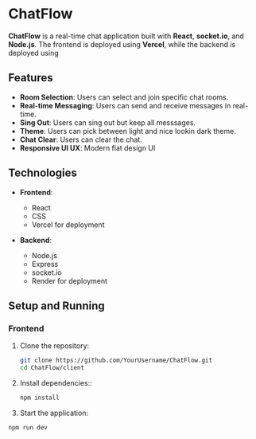 # ChatFlow

**ChatFlow** is a real-time chat application built with **React**, **socket.io**, and **Node.js**. The frontend is deployed using **Vercel**, while the backend is deployed using 

## Features

- **Room Selection**: Users can select and join specific chat rooms.
- **Real-time Messaging**: Users can send and receive messages in real-time.
- **Sing Out**: Users can sing out but keep all messsages.
- **Theme**: Users can pick between light and nice lookin dark theme.
- **Chat Clear**: Users can clear the chat.
- **Responsive UI UX**: Modern flat design UI

## Technologies

- **Frontend**: 
  - React
  - CSS
  - Vercel for deployment

- **Backend**:
  - Node.js
  - Express
  - socket.io
  - Render for deployment

## Setup and Running

### Frontend

1. Clone the repository:
   ```bash
   git clone https://github.com/YourUsername/ChatFlow.git
   cd ChatFlow/client
2. Install dependencies::
   ```bash
   npm install
   
3. Start the application:
  ```bash
npm run dev
